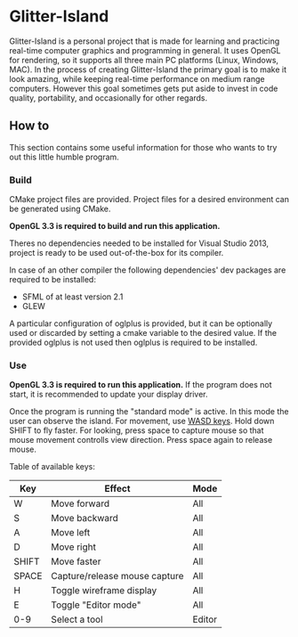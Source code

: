 
Glitter-Island
==============

Glitter-Island is a personal project that is made for learning and practicing
real-time computer graphics and programming in general. It uses OpenGL for rendering, 
so it supports all three main PC platforms (Linux, Windows, MAC). In the process of 
creating Glitter-Island the primary goal is to make it look amazing, while 
keeping real-time performance on medium range computers. However this goal 
sometimes gets put aside to invest in code quality, portability, and 
occasionally for other regards.

## How to

This section contains some useful information for those who wants to 
try out this little humble program.

### Build

CMake project files are provided. Project files for a desired environment 
can be generated using CMake.

**OpenGL 3.3 is required to build and run this application.**

Theres no dependencies needed to be installed for Visual Studio 2013, project is 
ready to be used out-of-the-box for its compiler.

In case of an other compiler the following dependencies' dev packages are required to be installed:
- SFML of at least version 2.1
- GLEW

A particular configuration of oglplus is provided, but it can be optionally used or 
discarded by setting a cmake variable to the desired value. If the provided oglplus 
is not used then oglplus is required to be installed.

### Use

**OpenGL 3.3 is required to run this application.** If the program does not start, 
it is recommended to update your display driver.

Once the program is running the "standard mode" is active. In this mode the user can 
observe the island. For movement, use [WASD keys](https://en.wikipedia.org/wiki/Arrow_keys#WASD_keys). 
Hold down SHIFT to fly faster. For looking, press space to capture mouse so that mouse movement 
controlls view direction. Press space again to release mouse. 

Table of available keys:

| Key   | Effect                        | Mode   |
|-------|-------------------------------|--------|
| W     | Move forward                  | All    |
| S     | Move backward                 | All    |
| A     | Move left                     | All    |
| D     | Move right                    | All    |
| SHIFT | Move faster                   | All    |
| SPACE | Capture/release mouse capture | All    |
| H     | Toggle wireframe display      | All    |
| E     | Toggle "Editor mode"          | All    |
| 0-9   | Select a tool                 | Editor |
